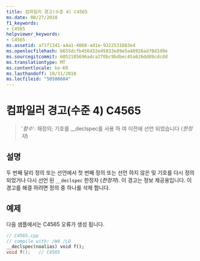 ```yaml
---
title: 컴파일러 경고(수준 4) C4565
ms.date: 08/27/2018
f1_keywords:
- C4565
helpviewer_keywords:
- C4565
ms.assetid: a71f1341-a4a1-4060-ad1e-9322531883ed
ms.openlocfilehash: b655dcfb456d32e45833e89e5a48926ad70d1d9e
ms.sourcegitcommit: 6052185696adca270bc9bdbec45a626dd89cdcdd
ms.translationtype: MT
ms.contentlocale: ko-KR
ms.lasthandoff: 10/31/2018
ms.locfileid: "50588684"
---
```

# <a name="compiler-warning-level-4-c4565"></a>컴파일러 경고(수준 4) C4565

> '*함수*': 재정의; 기호를 __declspec를 사용 하 여 이전에 선언 되었습니다 (*한정자*)

## <a name="remarks"></a>설명

두 번째 달리 정의 또는 선언에서 첫 번째 정의 또는 선언 하지 않은 및 기호를 다시 정의 되었거나 다시 선언 된 `__declspec` 한정자 (*한정자*). 이 경고는 정보 제공용입니다. 이 경고를 해결 하려면 정의 중 하나를 삭제 합니다.

## <a name="example"></a>예제

다음 샘플에서는 C4565 오류가 생성 됩니다.

```cpp
// C4565.cpp
// compile with: /W4 /LD
__declspec(noalias) void f();
void f();   // C4565
```